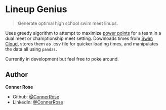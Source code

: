 # Lineup Genius

> Generate optimal high school swim meet linups.

Uses greedy algorithm to attempt to maximize [power points](https://www.usaswimming.org/times/popular-resources/power-point-calculator) for a team in a dual meet or champtionship meet setting. Downloads times from [Swim Cloud](https://www.swimcloud.com), stores them as .csv file for quicker loading times, and manipulates the data all using `pandas`.

Currently in development but feel free to poke around.

## Author

**Conner Rose**

- Github: [@ConnerRose](https://github.com/ConnerRose)
- LinkedIn: [@ConnerRose](https://linkedin.com/in/ConnerRose)

